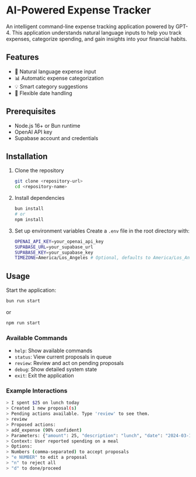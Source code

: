 # AI-Powered Expense Tracker

An intelligent command-line expense tracking application powered by GPT-4. This application understands natural language inputs to help you track expenses, categorize spending, and gain insights into your financial habits.

## Features

- 🤖 Natural language expense input
- 📊 Automatic expense categorization
- 💡 Smart category suggestions
- 📅 Flexible date handling

## Prerequisites

- Node.js 16+ or Bun runtime
- OpenAI API key
- Supabase account and credentials

## Installation

1. Clone the repository

   ```bash
   git clone <repository-url>
   cd <repository-name>
   ```

2. Install dependencies

   ```bash
   bun install
   # or
   npm install
   ```

3. Set up environment variables
   Create a `.env` file in the root directory with:
   ```bash
   OPENAI_API_KEY=your_openai_api_key
   SUPABASE_URL=your_supabase_url
   SUPABASE_KEY=your_supabase_key
   TIMEZONE=America/Los_Angeles # Optional, defaults to America/Los_Angeles
   ```

## Usage

Start the application:

```bash
bun run start
```

or

```bash
npm run start
```

### Available Commands

- `help`: Show available commands
- `status`: View current proposals in queue
- `review`: Review and act on pending proposals
- `debug`: Show detailed system state
- `exit`: Exit the application

### Example Interactions

```bash
> I spent $25 on lunch today
> Created 1 new proposal(s)
> Pending actions available. Type 'review' to see them.
> review
> Proposed actions:
> add_expense (90% confident)
> Parameters: {"amount": 25, "description": "lunch", "date": "2024-03-14"}
> Context: User reported spending on a meal
> Options:
> Numbers (comma-separated) to accept proposals
> "e NUMBER" to edit a proposal
> "n" to reject all
> "d" to done/proceed
```
